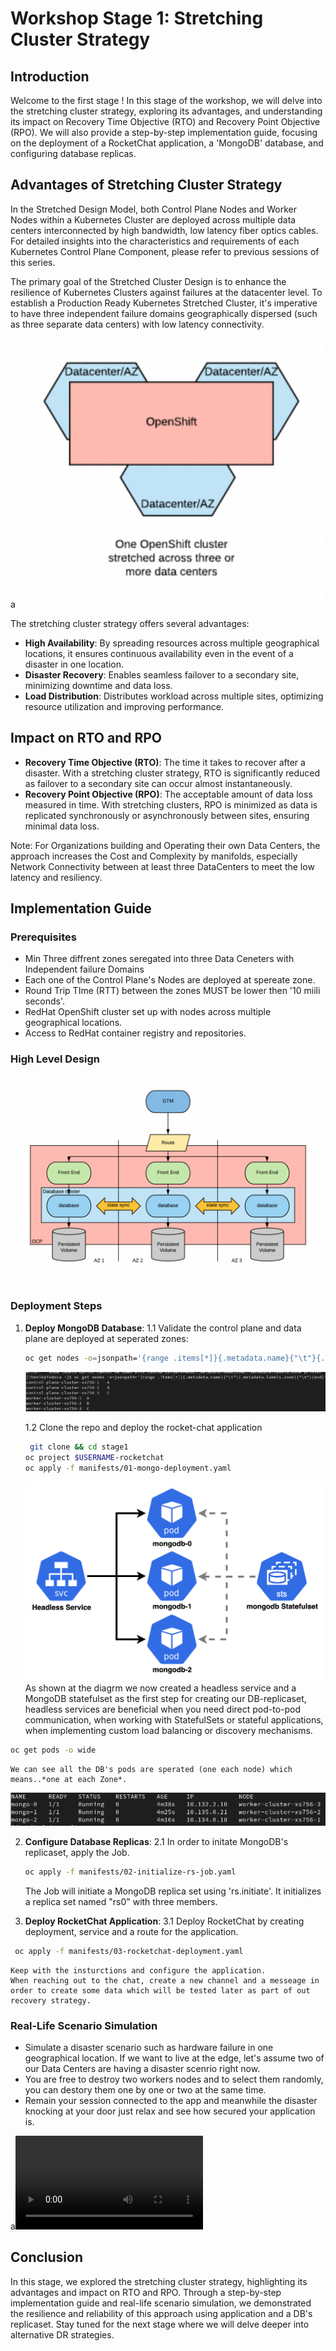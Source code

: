 # Workshop Stage 1: Stretching Cluster Strategy

## Introduction
Welcome to the first stage !
In this stage of the workshop, we will delve into the stretching cluster strategy, exploring its advantages, and understanding its impact on Recovery Time Objective (RTO) and Recovery Point Objective (RPO). We will also provide a step-by-step implementation guide, focusing on the deployment of a RocketChat application, a 'MongoDB' database, and configuring database replicas.

## Advantages of Stretching Cluster Strategy
In the Stretched Design Model, both Control Plane Nodes and Worker Nodes within a Kubernetes Cluster are deployed across multiple data centers interconnected by high bandwidth, low latency fiber optics cables. For detailed insights into the characteristics and requirements of each Kubernetes Control Plane Component, please refer to previous sessions of this series.

The primary goal of the Stretched Cluster Design is to enhance the resilience of Kubernetes Clusters against failures at the datacenter level. To establish a Production Ready Kubernetes Stretched Cluster, it's imperative to have three independent failure domains geographically dispersed (such as three separate data centers) with low latency connectivity.

a![sync](images/high-level.png)

The stretching cluster strategy offers several advantages:
- **High Availability**: By spreading resources across multiple geographical locations, it ensures continuous availability even in the event of a disaster in one location.
- **Disaster Recovery**: Enables seamless failover to a secondary site, minimizing downtime and data loss.
- **Load Distribution**: Distributes workload across multiple sites, optimizing resource utilization and improving performance.

## Impact on RTO and RPO
- **Recovery Time Objective (RTO)**: The time it takes to recover after a disaster. With a stretching cluster strategy, RTO is significantly reduced as failover to a secondary site can occur almost instantaneously.
- **Recovery Point Objective (RPO)**: The acceptable amount of data loss measured in time. With stretching clusters, RPO is minimized as data is replicated synchronously or asynchronously between sites, ensuring minimal data loss.

Note: For Organizations building and Operating their own Data Centers, the approach increases the Cost and Complexity by manifolds, especially Network Connectivity between at least three DataCenters to meet the low latency and resiliency. 
## Implementation Guide
### Prerequisites
- Min Three diffrent zones seregated into three Data Ceneters with Independent failure Domains
- Each one of the Control Plane's Nodes are deployed at spereate zone.
- Round Trip TIme (RTT) between the zones MUST be lower then '10 miili seconds'.
- RedHat OpenShift cluster set up with nodes across multiple geographical locations.
- Access to RedHat container registry and repositories.
### High Level Design

![sync](images/strech-architecture.png)
### Deployment Steps
1. **Deploy MongoDB Database**:
   1.1 Validate the control plane and data plane are deployed at seperated zones:
   ``` bash
   oc get nodes -o=jsonpath='{range .items[*]}{.metadata.name}{"\t"}{.metadata.labels.zone}{"\n"}{end}'
   ```
   ![sync](images/labels.png)

   1.2 Clone the repo and deploy the rocket-chat application
   ``` bash
    git clone && cd stage1
   oc project $USERNAME-rocketchat 
   oc apply -f manifests/01-mongo-deployment.yaml

   ```
   ![sync](images/mogodb.png)
   As shown at the diagrm we now created a headless service and a MongoDB statefulset as the first step for creating our DB-replicaset, headless services are beneficial when you need direct pod-to-pod communication, when working with StatefulSets or stateful applications, when implementing custom load balancing or discovery mechanisms.
``` bash
oc get pods -o wide
```
    We can see all the DB's pods are sperated (one each node) which means..*one at each Zone*.
   ![sync](images/mongodb2.png)

2. **Configure Database Replicas**:
   2.1 In order to initate MongoDB's replicaset, apply the Job.
    ``` bash
   oc apply -f manifests/02-initialize-rs-job.yaml

   ```
   The Job will initiate a MongoDB replica set using 'rs.initiate'. It initializes a replica set named "rs0" with three members.

   
  
3. **Deploy RocketChat Application**:
  3.1 Deploy RocketChat by creating deployment, service and a route for the application.
  ``` bash
   oc apply -f manifests/03-rocketchat-deployment.yaml

   ```

    Keep with the insturctions and configure the application.
    When reaching out to the chat, create a new channel and a messeage in order to create some data which will be tested later as part of out recovery strategy.



### Real-Life Scenario Simulation
- Simulate a disaster scenario such as hardware failure in one geographical location. If we want to live at the edge, let's assume two of our Data Centers are having a disaster scenrio right now.
- You are free to destroy two workers nodes and to select them randomly, you can destory them one by one or two at the same time.
- Remain your session connected to the app and meanwhile the disaster knocking at your door just relax and see how secured your application is.

a![sync](images/dr.mp4)

## Conclusion
In this stage, we explored the stretching cluster strategy, highlighting its advantages and impact on RTO and RPO. Through a step-by-step implementation guide and real-life scenario simulation, we demonstrated the resilience and reliability of this approach using application and a DB's replicaset. Stay tuned for the next stage where we will delve deeper into alternative DR strategies.
